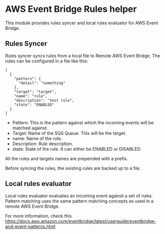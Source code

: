 # AWS Event Bridge Rules helper
This module provides rules syncer and local rules evaluator for AWS Event 
Bridge.

## Rules Syncer
Rules syncer syncs rules from a local file to Remote AWS Event Bridge. The 
rules can be configured in a file like this:
```
[
  {
    "pattern": {
      "detail": "something"
    },
    "target": "target",
    "name": "rule",
    "description": "test rule",
    "state": "ENABLED"
  }
]
```

* Pattern: This is the pattern against which the incoming events will be 
matched against.
* Target: Name of the SQS Queue. This will be the target.
* name: Name of the rule.
* Description: Rule description.
* state: State of the rule. It can either be ENABLED or DISABLED.

All the rules and targets names are prepended with a prefix.

Before syncing the rules, the existing rules are backed up to a file.

## Local rules evaluator
Local rules evaluator evaluates an incoming event against a set of rules. 
Pattern matching uses the same pattern matching concepts as used in a remote 
AWS Event Bridge.

For more information, check this https://docs.aws.amazon.com/eventbridge/latest/userguide/eventbridge-and-event-patterns.html
